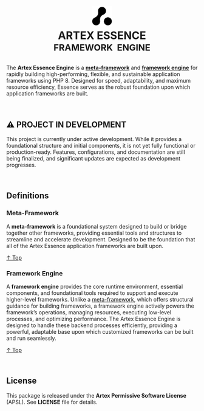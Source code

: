 <h1 align="center" id="top">
  <picture>
    <source media="(prefers-color-scheme: dark)" srcset="./docs/media/artex-agency-dark.png">
    <img width="54" height="54" alt="Artex Agency Logo" src="./docs/media/artex-agency.png">
  </picture>
  <br>
  <b>ARTEX ESSENCE</b>
  <br>
  <sup>FRAMEWORK &nbsp;ENGINE</sup>
</h1>

The **Artex Essence Engine** is a **[meta-framework](#meta-framework)** and **[framework engine](#framework-engine)** for rapidly building high-performing, flexible, and sustainable application frameworks using PHP 8. Designed for speed, adaptability, and maximum resource efficiency, Essence serves as the robust foundation upon which application frameworks are built.

&nbsp;

## &#9888; PROJECT IN DEVELOPMENT
This project is currently under active development. While it provides a foundational structure and initial components, it is not yet fully functional or production-ready. Features, configurations, and documentation are still being finalized, and significant updates are expected as development progresses.

&nbsp;


## Definitions

### Meta-Framework
A **meta-framework** is a foundational system designed to build or bridge together other frameworks, providing essential tools and structures to streamline and accelerate development. Designed to be the foundation that all of the Artex Essence application frameworks are built upon. 

[&uarr; Top](#top)

### Framework Engine
A **framework engine** provides the core runtime environment, essential components, and foundational tools required to support and execute higher-level frameworks. Unlike a [meta-framework](#meta-framework), which offers structural guidance for building frameworks, a framework engine actively powers the framework’s operations, managing resources, executing low-level processes, and optimizing performance. The Artex Essence Engine is designed to handle these backend processes efficiently, providing a powerful, adaptable base upon which customized frameworks can be built and run seamlessly.

[&uarr; Top](#top)

&nbsp;

## License
This package is released under the **Artex Permissive Software License** (APSL). See **LICENSE** file for details.
